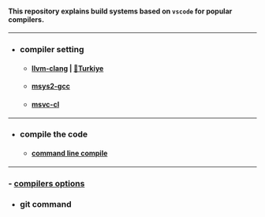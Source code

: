 #### This repository explains build systems based on `vscode` for popular compilers.
---
* ### compiler setting
    * #### [llvm-clang](sub/llvm-clang-vscode.md) | [:red_circle:Turkiye](sub/llvm-clang-vscode-tr.md)
    * #### [msys2-gcc]()
    * #### [msvc-cl]()
---
* ### compile the code
    * #### [command line compile]()
---
### - [compilers options](sub/compilers_options.md)

* ### git command